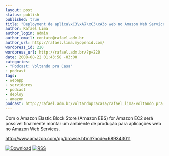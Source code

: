 ```yaml
--- 
layout: post
status: publish
published: true
title: "Deployment de aplica\xC3\xA7\xC3\xA3o web no Amazon Web Services"
author: Rafael Lima
author_login: admin
author_email: contato@rafael.adm.br
author_url: http://rafael.lima.myopenid.com/
wordpress_id: 220
wordpress_url: http://rafael.adm.br/?p=220
date: 2008-08-22 01:43:58 -03:00
categories: 
- "Podcast: Voltando pra Casa"
- podcast
tags: 
- webapp
- servidores
- podcast
- deploy
- amazon
podcast: http://rafael.adm.br/voltandopracasa/rafael_lima-voltando_pra_casa-0007.mp3
---
```

Com o Amazon Elastic Block Store (Amazon EBS) for Amazon EC2 será possível finalmente montar um ambiente de produção para aplicações web no Amazon Web Services.

<a href="http://www.amazon.com/gp/browse.html/?node=689343011">http://www.amazon.com/gp/browse.html/?node=689343011</a>

<a class="noborder" href="http://rafael.adm.br/voltandopracasa/rafael_lima-voltando_pra_casa-0007.mp3" title="Download"><img src="http://rafael.adm.br/wp-content/themes/rafael_lima-rockinblue/images/download_green.gif" border="0" alt="Download" /></a> <a class="noborder" href="http://feeds.feedburner.com/rafael_lima_podcast" title="RSS"><img src="http://rafael.adm.br/wp-content/themes/rafael_lima-rockinblue/images/icn-feed-16x16.png" border="0" alt="RSS" /></a>

